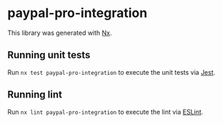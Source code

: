 # paypal-pro-integration

This library was generated with [Nx](https://nx.dev).

## Running unit tests

Run `nx test paypal-pro-integration` to execute the unit tests via [Jest](https://jestjs.io).

## Running lint

Run `nx lint paypal-pro-integration` to execute the lint via [ESLint](https://eslint.org/).
